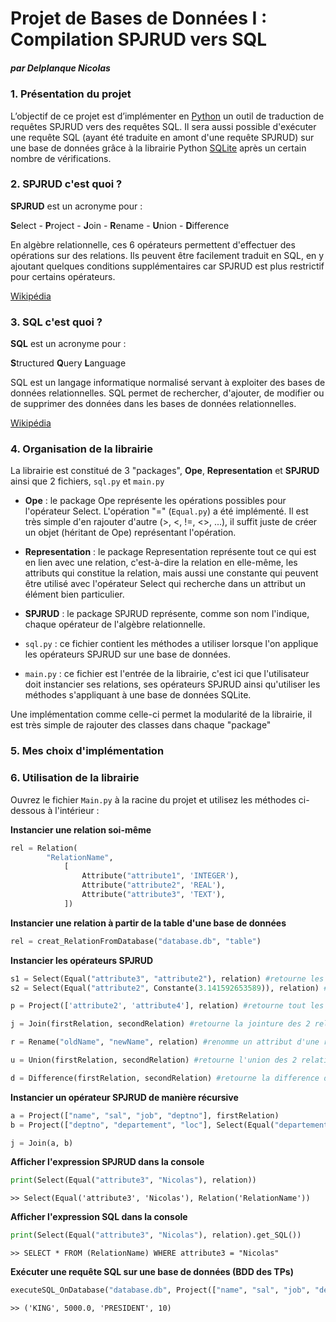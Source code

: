 # Projet de Bases de Données I : Compilation SPJRUD vers SQL

##### par Delplanque Nicolas

### 1. Présentation du projet
L’objectif de ce projet est d’implémenter en [Python](https://www.python.org/) un outil de traduction de requêtes SPJRUD vers des requêtes SQL. 
Il sera aussi possible d'exécuter une requête SQL (ayant été traduite en amont d'une requête SPJRUD) sur une base de données 
grâce à la librairie Python [SQLite](https://docs.python.org/3/library/sqlite3.html) après un certain nombre de vérifications.

### 2. SPJRUD c'est quoi ?
**SPJRUD** est un acronyme pour :

**S**elect - **P**roject - **J**oin - **R**ename - **U**nion - **D**ifference

En algèbre relationnelle, ces 6 opérateurs permettent d'effectuer des opérations sur des relations. Ils peuvent être facilement traduit en SQL, en y ajoutant quelques conditions supplémentaires car SPJRUD est plus restrictif pour certains opérateurs.

[Wikipédia](https://fr.wikipedia.org/wiki/Alg%C3%A8bre_relationnelle#:~:text=L'alg%C3%A8bre%20relationnelle%20est%20un,des%20bases%20de%20donn%C3%A9es%20relationnelles.)

### 3. SQL c'est quoi ?
**SQL** est un acronyme pour :

**S**tructured **Q**uery **L**anguage

SQL est un langage informatique normalisé servant à exploiter des bases de données relationnelles. SQL permet de rechercher, d'ajouter, de modifier ou de supprimer des données dans les bases de données relationnelles. 

[Wikipédia](https://fr.wikipedia.org/wiki/Structured_Query_Language#:~:text=SQL%20(sigle%20de%20Structured%20Query,des%20bases%20de%20donn%C3%A9es%20relationnelles.)) 

### 4. Organisation de la librairie
La librairie est constitué de 3 "packages", **Ope**, **Representation** et **SPJRUD** ainsi que 2 fichiers, `sql.py` et `main.py`

+ **Ope** : le package Ope représente les opérations possibles pour l'opérateur Select. L'opération "=" (`Equal.py`) a été implémenté. Il est très simple d'en rajouter d'autre (>, <, !=, <>, ...), il suffit juste de créer un objet (héritant de Ope) représentant l'opération.

+ **Representation** : le package Representation représente tout ce qui est en lien avec une relation, c'est-à-dire la relation en elle-même, les attributs qui constitue la relation, mais aussi une constante qui peuvent être utilisé avec l'opérateur Select qui recherche dans un attribut un élément bien particulier.

+ **SPJRUD** : le package SPJRUD représente, comme son nom l'indique, chaque opérateur de l'algèbre relationnelle.

+ `sql.py` : ce fichier contient les méthodes a utiliser lorsque l'on applique les opérateurs SPJRUD sur une base de données.

+ `main.py` : ce fichier est l'entrée de la librairie, c'est ici que l'utilisateur doit instancier ses relations, ses opérateurs SPJRUD ainsi qu'utiliser les méthodes s'appliquant à une base de données SQLite.

Une implémentation comme celle-ci permet la modularité de la librairie, il est très simple de rajouter des classes dans chaque "package"

### 5. Mes choix d'implémentation


### 6. Utilisation de la librairie

Ouvrez le fichier `Main.py` à la racine du projet et utilisez les méthodes ci-dessous à l'intérieur :

**Instancier une relation soi-même**

```python
rel = Relation(
        "RelationName", 
            [
                Attribute("attribute1", 'INTEGER'), 
                Attribute("attribute2", 'REAL'), 
                Attribute("attribute3", 'TEXT'),
            ])
```

**Instancier une relation à partir de la table d'une base de données**

```python
rel = creat_RelationFromDatabase("database.db", "table")
```

**Instancier les opérateurs SPJRUD**

```python
s1 = Select(Equal("attribute3", "attribute2"), relation) #retourne les tuples ayant la même valeur dans les 2 attributs
s2 = Select(Equal("attribute2", Constante(3.141592653589)), relation) #retourne les éléments de l'attribut ayant comme valeur la constante
```

```python
p = Project(['attribute2', 'attribute4'], relation) #retourne tout les tuples avec seulement ces attributs
```

```python
j = Join(firstRelation, secondRelation) #retourne la jointure des 2 relations si au moins 1 attribut correspond dans les 2 relations
```

```python
r = Rename("oldName", "newName", relation) #renomme un attribut d'une relation
```

```python
u = Union(firstRelation, secondRelation) #retourne l'union des 2 relations si elles ont les mêmes attributs et supprime les doublons
```

```python
d = Difference(firstRelation, secondRelation) #retourne la difference des 2 relations si elles ont les mêmes attributs
```

**Instancier un opérateur SPJRUD de manière récursive**

```python
a = Project(["name", "sal", "job", "deptno"], firstRelation)
b = Project(["deptno", "departement", "loc"], Select(Equal("departement", Constante("RESEARCH")), Rename("dname", "departement", secondRelation)))

j = Join(a, b)
```

**Afficher l'expression SPJRUD dans la console**

```python
print(Select(Equal("attribute3", "Nicolas"), relation))
```
```
>> Select(Equal('attribute3', 'Nicolas'), Relation('RelationName'))
```

**Afficher l'expression SQL dans la console**

```python
print(Select(Equal("attribute3", "Nicolas"), relation).get_SQL())
```
```
>> SELECT * FROM (RelationName) WHERE attribute3 = "Nicolas"
```

**Exécuter une requête SQL sur une base de données (BDD des TPs)**

```python
executeSQL_OnDatabase("database.db", Project(["name", "sal", "job", "deptno"], Select(Equal("sal", Constante(5000.0)), Rename("ename", "name", creat_RelationFromDatabase("database.db", "emp")))).get_SQL())
```
```
>> ('KING', 5000.0, 'PRESIDENT', 10)
```